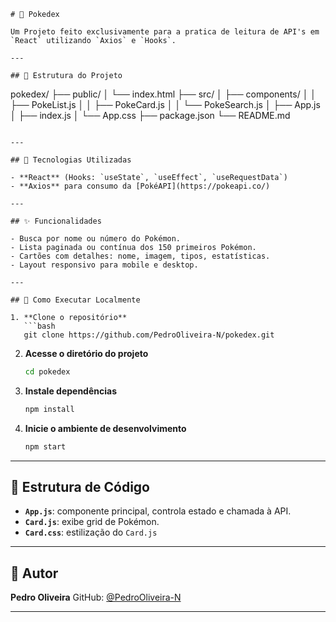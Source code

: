 ```
# 🐞 Pokedex

Um Projeto feito exclusivamente para a pratica de leitura de API's em `React` utilizando `Axios` e `Hooks`.

---

## 📁 Estrutura do Projeto

```

pokedex/
├── public/
│   └── index.html
├── src/
│   ├── components/
│   │   ├── PokeList.js
│   │   ├── PokeCard.js
│   │   └── PokeSearch.js
│   ├── App.js
│   ├── index.js
│   └── App.css
├── package.json
└── README.md

````

---

## 🚀 Tecnologias Utilizadas

- **React** (Hooks: `useState`, `useEffect`, `useRequestData`)
- **Axios** para consumo da [PokéAPI](https://pokeapi.co/)

---

## ✨ Funcionalidades

- Busca por nome ou número do Pokémon.
- Lista paginada ou contínua dos 150 primeiros Pokémon.
- Cartões com detalhes: nome, imagem, tipos, estatísticas.
- Layout responsivo para mobile e desktop.

---

## 🧩 Como Executar Localmente

1. **Clone o repositório**
   ```bash
   git clone https://github.com/PedroOliveira-N/pokedex.git
````

2. **Acesse o diretório do projeto**

   ```bash
   cd pokedex
   ```
3. **Instale dependências**

   ```bash
   npm install
   ```
4. **Inicie o ambiente de desenvolvimento**

   ```bash
   npm start
   ```

---

## 🧠 Estrutura de Código

* **`App.js`**: componente principal, controla estado e chamada à API.
* **`Card.js`**: exibe grid de Pokémon.
* **`Card.css`**: estilização do `Card.js`

---

## 📄 Autor

**Pedro Oliveira**
GitHub: [@PedroOliveira-N](https://github.com/PedroOliveira-N)

---
